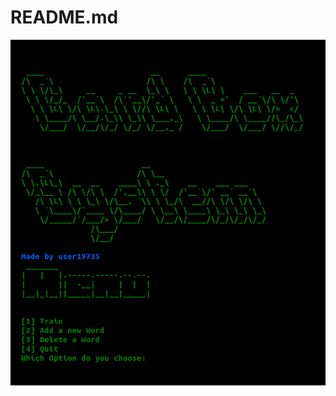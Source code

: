README.md
=======

![alt text](https://raw.githubusercontent.com/user19735/CardBoxSystem/master/LibaryAndStorage/Screenshot%20from%202023-04-28%2010-56-51.png)

